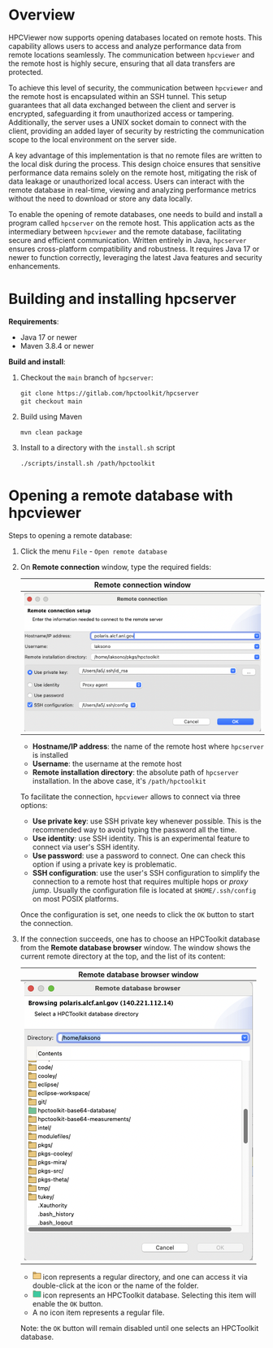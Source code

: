 <!--
SPDX-FileCopyrightText: 2024 Contributors to the HPCToolkit Project

SPDX-License-Identifier: CC-BY-4.0
-->

# Overview

HPCViewer now supports opening databases located on remote hosts. This capability allows users to access and analyze performance data from remote locations seamlessly. The communication between `hpcviewer` and the remote host is highly secure, ensuring that all data transfers are protected.

To achieve this level of security, the communication between `hpcviewer` and the remote host is encapsulated within an SSH tunnel. This setup guarantees that all data exchanged between the client and server is encrypted, safeguarding it from unauthorized access or tampering. Additionally, the server uses a UNIX socket domain to connect with the client, providing an added layer of security by restricting the communication scope to the local environment on the server side.

A key advantage of this implementation is that no remote files are written to the local disk during the process. This design choice ensures that sensitive performance data remains solely on the remote host, mitigating the risk of data leakage or unauthorized local access. Users can interact with the remote database in real-time, viewing and analyzing performance metrics without the need to download or store any data locally.

To enable the opening of remote databases, one needs to build and install a program called `hpcserver` on the remote host. This application acts as the intermediary between `hpcviewer` and the remote database, facilitating secure and efficient communication. Written entirely in Java, `hpcserver` ensures cross-platform compatibility and robustness. It requires Java 17 or newer to function correctly, leveraging the latest Java features and security enhancements.


# Building and installing hpcserver

**Requirements**:

- Java 17 or newer
- Maven 3.8.4 or newer

**Build and install**:

1. Checkout the `main` branch of `hpcserver`:

   ```
   git clone https://gitlab.com/hpctoolkit/hpcserver
   git checkout main
   ```

2. Build using Maven

   ```
   mvn clean package
   ```

3. Install to a directory with the `install.sh` script
   ```
   ./scripts/install.sh /path/hpctoolkit
   ```


# Opening a remote database with hpcviewer

Steps to opening a remote database:

1. Click the menu `File` - `Open remote database`

2. On **Remote connection** window, type the required fields:

   | Remote connection window |
   | :----------------------: |
   |<img alt="Remote setup" src="images/hpcviewer-remote-setup.png"/>|

   - **Hostname/IP address**: the name of the remote host where `hpcserver` is installed
   - **Username**: the username at the remote host
   - **Remote installation directory**: the absolute path of `hpcserver` installation. In the above case, it's `/path/hpctoolkit`

   To facilitate the connection, `hpcviewer` allows to connect via three options:
   - **Use private key**: use SSH private key whenever possible. This is the recommended way to avoid typing the password all the time.
   - **Use identity**: use SSH identity. This is an experimental feature to connect via user's SSH identity.
   - **Use password**: use a password to connect. One can check this option if using a private key is problematic.
   - **SSH configuration**: use the user's SSH configuration to simplify the connection to a remote host that requires multiple hops or *proxy jump*. Usually the configuration file is located at `$HOME/.ssh/config` on most POSIX platforms.

   Once the configuration is set, one needs to click the `OK` button to start the connection.
   
3. If the connection succeeds, one has to choose an HPCToolkit database from the **Remote database browser** window. 
   The window shows the current remote directory at the top, and the list of its content:

   | Remote database browser window |
   | :----------------------------: |
   |<img alt="Remote browser" src="images/hpcviewer-remote-browser.png"/>|
   
   - <img alt="yellow folder" src="images/folder-16.png" /> icon represents a regular directory, and one can access it via double-click at the icon or the name of the folder.
   - <img alt="yellow folder" src="images/folder-16-green.png" /> icon represents an HPCToolkit database. Selecting this item will enable the `OK` button.
   - A no icon item represents a regular file.
   
   Note: the `OK` button will remain disabled until one selects an HPCToolkit database.

